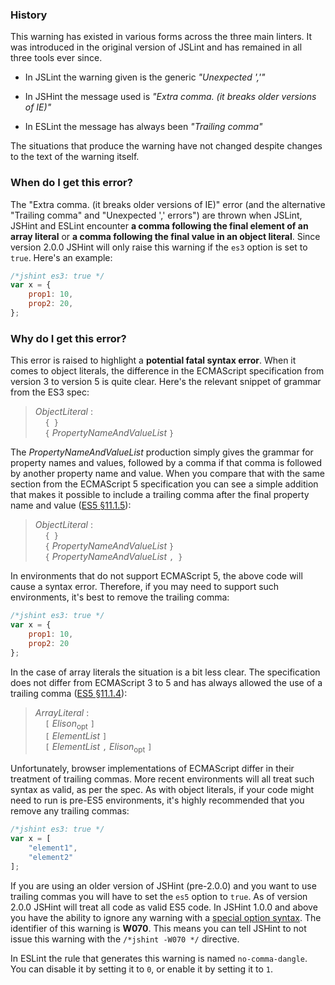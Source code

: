 <!---
{
    "titles": [
        "Extra comma. (it breaks older versions of IE)",
        "Trailing comma",
        "Unexpected ','",
        "W070"
    ],
    "slugs": [
        "extra-comma",
        "trailing-comma",
        "w070"
    ],
    "linters": [
        "jslint",
        "jshint",
        "eslint"
    ],
    "author": "jallardice"
}
-->

### History

This warning has existed in various forms across the three main linters. It was
introduced in the original version of JSLint and has remained in all three tools
ever since.

 - In JSLint the warning given is the generic *"Unexpected ','"*

 - In JSHint the message used is *"Extra comma. (it breaks older versions of
   IE)"*

 - In ESLint the message has always been *"Trailing comma"*

The situations that produce the warning have not changed despite changes to the
text of the warning itself.

### When do I get this error?

The "Extra comma. (it breaks older versions of IE)" error (and the alternative
"Trailing comma" and "Unexpected ',' errors") are thrown when JSLint, JSHint and
ESLint encounter **a comma following the final element of an array literal** or
**a comma following the final value in an object literal**. Since version 2.0.0
JSHint will only raise this warning if the `es3` option is set to `true`. Here's
an example:

<!---
{
    "linter": "jshint"
}
-->
```javascript
/*jshint es3: true */
var x = {
    prop1: 10,
    prop2: 20,
};
```

### Why do I get this error?

This error is raised to highlight a **potential fatal syntax error**. When it
comes to object literals, the difference in the ECMAScript specification from
version 3 to version 5 is quite clear. Here's the relevant snippet of grammar
from the ES3 spec:

> *ObjectLiteral* :<br>
> &nbsp;&nbsp;&nbsp;&nbsp;`{ }`<br>
> &nbsp;&nbsp;&nbsp;&nbsp;`{` *PropertyNameAndValueList* `}`

The *PropertyNameAndValueList* production simply gives the grammar for property
names and values, followed by a comma if that comma is followed by another
property name and value. When you compare that with the same section from the
ECMAScript 5 specification you can see a simple addition that makes it possible
to include a trailing comma after the final property name and value ([ES5
&sect;11.1.5][es5-11.1.5]):

> *ObjectLiteral* :<br>
> &nbsp;&nbsp;&nbsp;&nbsp;`{ }`<br>
> &nbsp;&nbsp;&nbsp;&nbsp;`{` *PropertyNameAndValueList* `}`<br>
> &nbsp;&nbsp;&nbsp;&nbsp;`{` *PropertyNameAndValueList* `, }`

In environments that do not support ECMAScript 5, the above code will cause a
syntax error. Therefore, if you may need to support such environments, it's best
to remove the trailing comma:

<!---
{
    "linter": "jshint"
}
-->
```javascript
/*jshint es3: true */
var x = {
    prop1: 10,
    prop2: 20
};
```

In the case of array literals the situation is a bit less clear. The
specification does not differ from ECMAScript 3 to 5 and has always allowed the
use of a trailing comma ([ES5 &sect;11.1.4][es5-11.1.4]):

> *ArrayLiteral* :<br>
> &nbsp;&nbsp;&nbsp;&nbsp;`[` *Elison*<sub>opt</sub> `]`<br>
> &nbsp;&nbsp;&nbsp;&nbsp;`[` *ElementList* `]`<br>
> &nbsp;&nbsp;&nbsp;&nbsp;`[` *ElementList* `,` *Elison*<sub>opt</sub> `]`

Unfortunately, browser implementations of ECMAScript differ in their treatment
of trailing commas. More recent environments will all treat such syntax as
valid, as per the spec. As with object literals, if your code might need to run
is pre-ES5 environments, it's highly recommended that you remove any trailing
commas:

<!---
{
    "linter": "jshint"
}
-->
```javascript
/*jshint es3: true */
var x = [
    "element1",
    "element2"
];
```

If you are using an older version of JSHint (pre-2.0.0) and you want to use
trailing commas you will have to set the `es5` option to `true`. As of version
2.0.0 JSHint will treat all code as valid ES5 code. In JSHint 1.0.0 and above
you have the ability to ignore any warning with a [special option
syntax][jshintopts]. The identifier of this warning is **W070**. This means you
can tell JSHint to not issue this warning with the `/*jshint -W070 */`
directive.

In ESLint the rule that generates this warning is named `no-comma-dangle`. You
can disable it by setting it to `0`, or enable it by setting it to `1`.

[es5-11.1.5]: https://es5.github.com/#11.1.5
[es5-11.1.4]: https://es5.github.com/#11.1.4
[jshintopts]: http://jshint.com/docs/#options
